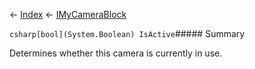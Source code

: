 ← [Index](Api-Index) ← [IMyCameraBlock](Sandbox.ModAPI.Ingame.IMyCameraBlock)

```csharp[bool](System.Boolean) IsActive```##### Summary

Determines whether this camera is currently in use.

